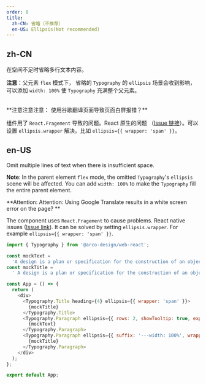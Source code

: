 ```yaml
---
order: 8
title:
  zh-CN: 省略（不推荐）
  en-US: Ellipsis(Not recommended)
---
```


## zh-CN

在空间不足时省略多行文本内容。

**注意**：父元素 `flex` 模式下， 省略的 `Typography` 的 `ellipsis` 场景会收到影响，可以添加 `width: 100%` 使 `Typography` 充满整个父元素。

<br/>
**注意注意注意：  使用谷歌翻译页面导致页面白屏报错？**

组件用了 `React.Fragement` 导致的问题。React 原生的问题 （[Issue 链接](https://github.com/facebook/react/issues/17256)）。可以设置 `ellipsis.wrapper` 解决。比如 `ellipsis={{ wrapper: 'span' }}`。

## en-US

Omit multiple lines of text when there is insufficient space.

**Note**: In the parent element `flex` mode, the omitted `Typography`'s `ellipsis` scene will be affected. You can add `width: 100%` to make the `Typography` fill the entire parent element.

**Attention: Attention: Using Google Translate results in a white screen error on the page? **

The component uses `React.Fragement` to cause problems. React native issues ([Issue link](https://github.com/facebook/react/issues/17256)). It can be solved by setting `ellipsis.wrapper`. For example `ellipsis={{ wrapper: 'span' }}`.

```js
import { Typography } from '@arco-design/web-react';

const mockText =
  'A design is a plan or specification for the construction of an object or system or for the implementation of an activity or process, or the result of that plan or specification in the form of a prototype, product or process. The verb to design expresses the process of developing a design. The verb to design expresses the process of developing a design. A design is a plan or specification for the construction of an object or system or for the implementation of an activity or process, or the result of that plan or specification in the form of a prototype, product or process. The verb to design expresses the process of developing a design. The verb to design expresses the process of developing a design.';
const mockTitle =
  ' A design is a plan or specification for the construction of an object or system or for the implementation of an activity or process.';

const App = () => {
  return (
    <div>
      <Typography.Title heading={4} ellipsis={{ wrapper: 'span' }}>
        {mockTitle}
      </Typography.Title>
      <Typography.Paragraph ellipsis={{ rows: 2, showTooltip: true, expandable: true, wrapper: 'span' }}>
        {mockText}
      </Typography.Paragraph>
      <Typography.Paragraph ellipsis={{ suffix: '---width: 100%', wrapper: 'span' }}>
        {mockTitle}
      </Typography.Paragraph>
    </div>
  );
};

export default App;
```
